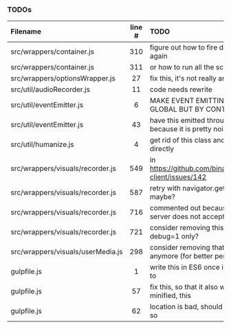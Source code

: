 ### TODOs
| Filename | line # | TODO
|:------|:------:|:------
| src/wrappers/container.js | 310 | figure out how to fire dom's onload event again
| src/wrappers/container.js | 311 | or how to run all the scripts over again
| src/wrappers/optionsWrapper.js | 27 | fix this, it's not really an option
| src/util/audioRecorder.js | 11 | code needs rewrite
| src/util/eventEmitter.js | 6 | MAKE EVENT EMITTING IN DESPOT NOT GLOBAL BUT BY CONTAINER ID INSTEAD
| src/util/eventEmitter.js | 43 | have this emitted through a configuration because it is pretty noisy
| src/util/humanize.js | 4 | get rid of this class and use those imports directly
| src/wrappers/visuals/recorder.js | 549 | in https://github.com/binarykitchen/videomail-client/issues/142
| src/wrappers/visuals/recorder.js | 587 | retry with navigator.getUserMedia_() maybe?
| src/wrappers/visuals/recorder.js | 716 | commented out because for some reasons server does not accept such a long
| src/wrappers/visuals/recorder.js | 721 | consider removing this later or have it for debug=1 only?
| src/wrappers/visuals/userMedia.js | 298 | consider removing that if it's not the case anymore (for better performance)
| gulpfile.js | 1 | write this in ES6 once i have figured out how to
| gulpfile.js | 57 | fix this, so that it also works when not minified, this
| gulpfile.js | 62 | location is bad, should be in a temp folder or so